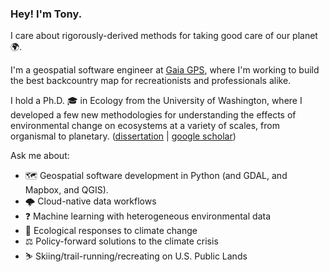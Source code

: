 ### Hey! I'm Tony. 

I care about rigorously-derived methods for taking good care of our planet 🌍.

I'm a geospatial software engineer at [Gaia GPS](https://www.gaiagps.com/map), where I'm working to build the best backcountry map for recreationists and professionals alike. 

I hold a Ph.D. 🎓  in Ecology from the University of Washington, where I developed a few new methodologies for understanding the effects of environmental change on ecosystems at a variety of scales, from organismal to planetary.  ([dissertation](https://digital.lib.washington.edu/researchworks/handle/1773/45848) | [google scholar](https://scholar.google.com/citations?hl=en&view_op=list_works&gmla=AJsN-F625TQUS-O-E8czmEw0tuxexZV3kcFjkpKqsxVgcoz-9tEP1c1eu9u7t35Mp7IbqH01mEHSns4YuO40yin6Xe7Bzb87_85K4mgevIJ5bRax-sHgag0&user=Qmp_x2MAAAAJ))

Ask me about: 
* 🗺️ Geospatial software development in Python (and GDAL, and Mapbox, and QGIS).
* 🌩️ Cloud-native data workflows 
* ❓ Machine learning with heterogeneous environmental data
* 🌿  Ecological responses to climate change 
* ⚖️  Policy-forward solutions to the climate crisis
* ⛷️  Skiing/trail-running/recreating on U.S. Public Lands 



<!--
**acannistra/acannistra** is a ✨ _special_ ✨ repository because its `README.md` (this file) appears on your GitHub profile.

Here are some ideas to get you started:

- 🔭 I’m currently working on ...
- 🌱 I’m currently learning ...
- 👯 I’m looking to collaborate on ...
- 🤔 I’m looking for help with ...
- 💬 Ask me about ...
- 📫 How to reach me: ...
- 😄 Pronouns: ...
- ⚡ Fun fact: ...
-->
